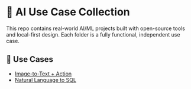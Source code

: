 # 🧠 AI Use Case Collection

This repo contains real-world AI/ML projects built with open-source tools and local-first design. Each folder is a fully functional, independent use case.

## 🔧 Use Cases

- [Image-to-Text + Action](image_to_action/README.md)
- [Natural Language to SQL](text_to_sql/README.md)